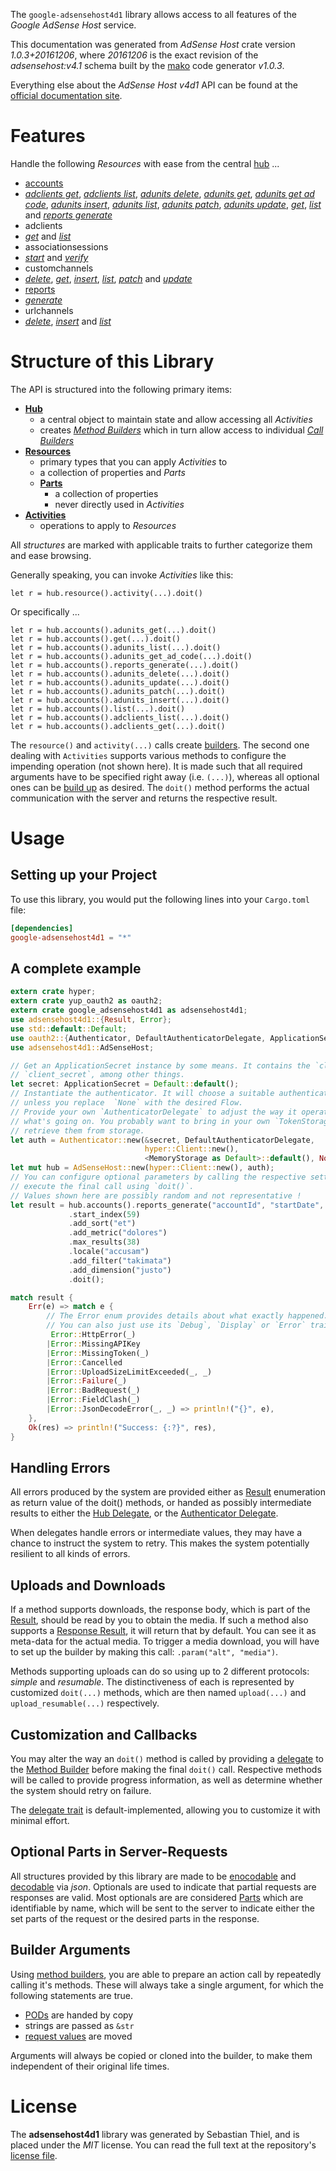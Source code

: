 <!---
DO NOT EDIT !
This file was generated automatically from 'src/mako/api/README.md.mako'
DO NOT EDIT !
-->
The `google-adsensehost4d1` library allows access to all features of the *Google AdSense Host* service.

This documentation was generated from *AdSense Host* crate version *1.0.3+20161206*, where *20161206* is the exact revision of the *adsensehost:v4.1* schema built by the [mako](http://www.makotemplates.org/) code generator *v1.0.3*.

Everything else about the *AdSense Host* *v4d1* API can be found at the
[official documentation site](https://developers.google.com/adsense/host/).
# Features

Handle the following *Resources* with ease from the central [hub](https://docs.rs/google-adsensehost4d1/1.0.3+20161206/google_adsensehost4d1/struct.AdSenseHost.html) ... 

* [accounts](https://docs.rs/google-adsensehost4d1/1.0.3+20161206/google_adsensehost4d1/struct.Account.html)
 * [*adclients get*](https://docs.rs/google-adsensehost4d1/1.0.3+20161206/google_adsensehost4d1/struct.AccountAdclientGetCall.html), [*adclients list*](https://docs.rs/google-adsensehost4d1/1.0.3+20161206/google_adsensehost4d1/struct.AccountAdclientListCall.html), [*adunits delete*](https://docs.rs/google-adsensehost4d1/1.0.3+20161206/google_adsensehost4d1/struct.AccountAdunitDeleteCall.html), [*adunits get*](https://docs.rs/google-adsensehost4d1/1.0.3+20161206/google_adsensehost4d1/struct.AccountAdunitGetCall.html), [*adunits get ad code*](https://docs.rs/google-adsensehost4d1/1.0.3+20161206/google_adsensehost4d1/struct.AccountAdunitGetAdCodeCall.html), [*adunits insert*](https://docs.rs/google-adsensehost4d1/1.0.3+20161206/google_adsensehost4d1/struct.AccountAdunitInsertCall.html), [*adunits list*](https://docs.rs/google-adsensehost4d1/1.0.3+20161206/google_adsensehost4d1/struct.AccountAdunitListCall.html), [*adunits patch*](https://docs.rs/google-adsensehost4d1/1.0.3+20161206/google_adsensehost4d1/struct.AccountAdunitPatchCall.html), [*adunits update*](https://docs.rs/google-adsensehost4d1/1.0.3+20161206/google_adsensehost4d1/struct.AccountAdunitUpdateCall.html), [*get*](https://docs.rs/google-adsensehost4d1/1.0.3+20161206/google_adsensehost4d1/struct.AccountGetCall.html), [*list*](https://docs.rs/google-adsensehost4d1/1.0.3+20161206/google_adsensehost4d1/struct.AccountListCall.html) and [*reports generate*](https://docs.rs/google-adsensehost4d1/1.0.3+20161206/google_adsensehost4d1/struct.AccountReportGenerateCall.html)
* adclients
 * [*get*](https://docs.rs/google-adsensehost4d1/1.0.3+20161206/google_adsensehost4d1/struct.AdclientGetCall.html) and [*list*](https://docs.rs/google-adsensehost4d1/1.0.3+20161206/google_adsensehost4d1/struct.AdclientListCall.html)
* associationsessions
 * [*start*](https://docs.rs/google-adsensehost4d1/1.0.3+20161206/google_adsensehost4d1/struct.AssociationsessionStartCall.html) and [*verify*](https://docs.rs/google-adsensehost4d1/1.0.3+20161206/google_adsensehost4d1/struct.AssociationsessionVerifyCall.html)
* customchannels
 * [*delete*](https://docs.rs/google-adsensehost4d1/1.0.3+20161206/google_adsensehost4d1/struct.CustomchannelDeleteCall.html), [*get*](https://docs.rs/google-adsensehost4d1/1.0.3+20161206/google_adsensehost4d1/struct.CustomchannelGetCall.html), [*insert*](https://docs.rs/google-adsensehost4d1/1.0.3+20161206/google_adsensehost4d1/struct.CustomchannelInsertCall.html), [*list*](https://docs.rs/google-adsensehost4d1/1.0.3+20161206/google_adsensehost4d1/struct.CustomchannelListCall.html), [*patch*](https://docs.rs/google-adsensehost4d1/1.0.3+20161206/google_adsensehost4d1/struct.CustomchannelPatchCall.html) and [*update*](https://docs.rs/google-adsensehost4d1/1.0.3+20161206/google_adsensehost4d1/struct.CustomchannelUpdateCall.html)
* [reports](https://docs.rs/google-adsensehost4d1/1.0.3+20161206/google_adsensehost4d1/struct.Report.html)
 * [*generate*](https://docs.rs/google-adsensehost4d1/1.0.3+20161206/google_adsensehost4d1/struct.ReportGenerateCall.html)
* urlchannels
 * [*delete*](https://docs.rs/google-adsensehost4d1/1.0.3+20161206/google_adsensehost4d1/struct.UrlchannelDeleteCall.html), [*insert*](https://docs.rs/google-adsensehost4d1/1.0.3+20161206/google_adsensehost4d1/struct.UrlchannelInsertCall.html) and [*list*](https://docs.rs/google-adsensehost4d1/1.0.3+20161206/google_adsensehost4d1/struct.UrlchannelListCall.html)




# Structure of this Library

The API is structured into the following primary items:

* **[Hub](https://docs.rs/google-adsensehost4d1/1.0.3+20161206/google_adsensehost4d1/struct.AdSenseHost.html)**
    * a central object to maintain state and allow accessing all *Activities*
    * creates [*Method Builders*](https://docs.rs/google-adsensehost4d1/1.0.3+20161206/google_adsensehost4d1/trait.MethodsBuilder.html) which in turn
      allow access to individual [*Call Builders*](https://docs.rs/google-adsensehost4d1/1.0.3+20161206/google_adsensehost4d1/trait.CallBuilder.html)
* **[Resources](https://docs.rs/google-adsensehost4d1/1.0.3+20161206/google_adsensehost4d1/trait.Resource.html)**
    * primary types that you can apply *Activities* to
    * a collection of properties and *Parts*
    * **[Parts](https://docs.rs/google-adsensehost4d1/1.0.3+20161206/google_adsensehost4d1/trait.Part.html)**
        * a collection of properties
        * never directly used in *Activities*
* **[Activities](https://docs.rs/google-adsensehost4d1/1.0.3+20161206/google_adsensehost4d1/trait.CallBuilder.html)**
    * operations to apply to *Resources*

All *structures* are marked with applicable traits to further categorize them and ease browsing.

Generally speaking, you can invoke *Activities* like this:

```Rust,ignore
let r = hub.resource().activity(...).doit()
```

Or specifically ...

```ignore
let r = hub.accounts().adunits_get(...).doit()
let r = hub.accounts().get(...).doit()
let r = hub.accounts().adunits_list(...).doit()
let r = hub.accounts().adunits_get_ad_code(...).doit()
let r = hub.accounts().reports_generate(...).doit()
let r = hub.accounts().adunits_delete(...).doit()
let r = hub.accounts().adunits_update(...).doit()
let r = hub.accounts().adunits_patch(...).doit()
let r = hub.accounts().adunits_insert(...).doit()
let r = hub.accounts().list(...).doit()
let r = hub.accounts().adclients_list(...).doit()
let r = hub.accounts().adclients_get(...).doit()
```

The `resource()` and `activity(...)` calls create [builders][builder-pattern]. The second one dealing with `Activities` 
supports various methods to configure the impending operation (not shown here). It is made such that all required arguments have to be 
specified right away (i.e. `(...)`), whereas all optional ones can be [build up][builder-pattern] as desired.
The `doit()` method performs the actual communication with the server and returns the respective result.

# Usage

## Setting up your Project

To use this library, you would put the following lines into your `Cargo.toml` file:

```toml
[dependencies]
google-adsensehost4d1 = "*"
```

## A complete example

```Rust
extern crate hyper;
extern crate yup_oauth2 as oauth2;
extern crate google_adsensehost4d1 as adsensehost4d1;
use adsensehost4d1::{Result, Error};
use std::default::Default;
use oauth2::{Authenticator, DefaultAuthenticatorDelegate, ApplicationSecret, MemoryStorage};
use adsensehost4d1::AdSenseHost;

// Get an ApplicationSecret instance by some means. It contains the `client_id` and 
// `client_secret`, among other things.
let secret: ApplicationSecret = Default::default();
// Instantiate the authenticator. It will choose a suitable authentication flow for you, 
// unless you replace  `None` with the desired Flow.
// Provide your own `AuthenticatorDelegate` to adjust the way it operates and get feedback about 
// what's going on. You probably want to bring in your own `TokenStorage` to persist tokens and
// retrieve them from storage.
let auth = Authenticator::new(&secret, DefaultAuthenticatorDelegate,
                              hyper::Client::new(),
                              <MemoryStorage as Default>::default(), None);
let mut hub = AdSenseHost::new(hyper::Client::new(), auth);
// You can configure optional parameters by calling the respective setters at will, and
// execute the final call using `doit()`.
// Values shown here are possibly random and not representative !
let result = hub.accounts().reports_generate("accountId", "startDate", "endDate")
             .start_index(59)
             .add_sort("et")
             .add_metric("dolores")
             .max_results(38)
             .locale("accusam")
             .add_filter("takimata")
             .add_dimension("justo")
             .doit();

match result {
    Err(e) => match e {
        // The Error enum provides details about what exactly happened.
        // You can also just use its `Debug`, `Display` or `Error` traits
         Error::HttpError(_)
        |Error::MissingAPIKey
        |Error::MissingToken(_)
        |Error::Cancelled
        |Error::UploadSizeLimitExceeded(_, _)
        |Error::Failure(_)
        |Error::BadRequest(_)
        |Error::FieldClash(_)
        |Error::JsonDecodeError(_, _) => println!("{}", e),
    },
    Ok(res) => println!("Success: {:?}", res),
}

```
## Handling Errors

All errors produced by the system are provided either as [Result](https://docs.rs/google-adsensehost4d1/1.0.3+20161206/google_adsensehost4d1/enum.Result.html) enumeration as return value of 
the doit() methods, or handed as possibly intermediate results to either the 
[Hub Delegate](https://docs.rs/google-adsensehost4d1/1.0.3+20161206/google_adsensehost4d1/trait.Delegate.html), or the [Authenticator Delegate](https://docs.rs/yup-oauth2/*/yup_oauth2/trait.AuthenticatorDelegate.html).

When delegates handle errors or intermediate values, they may have a chance to instruct the system to retry. This 
makes the system potentially resilient to all kinds of errors.

## Uploads and Downloads
If a method supports downloads, the response body, which is part of the [Result](https://docs.rs/google-adsensehost4d1/1.0.3+20161206/google_adsensehost4d1/enum.Result.html), should be
read by you to obtain the media.
If such a method also supports a [Response Result](https://docs.rs/google-adsensehost4d1/1.0.3+20161206/google_adsensehost4d1/trait.ResponseResult.html), it will return that by default.
You can see it as meta-data for the actual media. To trigger a media download, you will have to set up the builder by making
this call: `.param("alt", "media")`.

Methods supporting uploads can do so using up to 2 different protocols: 
*simple* and *resumable*. The distinctiveness of each is represented by customized 
`doit(...)` methods, which are then named `upload(...)` and `upload_resumable(...)` respectively.

## Customization and Callbacks

You may alter the way an `doit()` method is called by providing a [delegate](https://docs.rs/google-adsensehost4d1/1.0.3+20161206/google_adsensehost4d1/trait.Delegate.html) to the 
[Method Builder](https://docs.rs/google-adsensehost4d1/1.0.3+20161206/google_adsensehost4d1/trait.CallBuilder.html) before making the final `doit()` call. 
Respective methods will be called to provide progress information, as well as determine whether the system should 
retry on failure.

The [delegate trait](https://docs.rs/google-adsensehost4d1/1.0.3+20161206/google_adsensehost4d1/trait.Delegate.html) is default-implemented, allowing you to customize it with minimal effort.

## Optional Parts in Server-Requests

All structures provided by this library are made to be [enocodable](https://docs.rs/google-adsensehost4d1/1.0.3+20161206/google_adsensehost4d1/trait.RequestValue.html) and 
[decodable](https://docs.rs/google-adsensehost4d1/1.0.3+20161206/google_adsensehost4d1/trait.ResponseResult.html) via *json*. Optionals are used to indicate that partial requests are responses 
are valid.
Most optionals are are considered [Parts](https://docs.rs/google-adsensehost4d1/1.0.3+20161206/google_adsensehost4d1/trait.Part.html) which are identifiable by name, which will be sent to 
the server to indicate either the set parts of the request or the desired parts in the response.

## Builder Arguments

Using [method builders](https://docs.rs/google-adsensehost4d1/1.0.3+20161206/google_adsensehost4d1/trait.CallBuilder.html), you are able to prepare an action call by repeatedly calling it's methods.
These will always take a single argument, for which the following statements are true.

* [PODs][wiki-pod] are handed by copy
* strings are passed as `&str`
* [request values](https://docs.rs/google-adsensehost4d1/1.0.3+20161206/google_adsensehost4d1/trait.RequestValue.html) are moved

Arguments will always be copied or cloned into the builder, to make them independent of their original life times.

[wiki-pod]: http://en.wikipedia.org/wiki/Plain_old_data_structure
[builder-pattern]: http://en.wikipedia.org/wiki/Builder_pattern
[google-go-api]: https://github.com/google/google-api-go-client

# License
The **adsensehost4d1** library was generated by Sebastian Thiel, and is placed 
under the *MIT* license.
You can read the full text at the repository's [license file][repo-license].

[repo-license]: https://github.com/Byron/google-apis-rsblob/master/LICENSE.md
